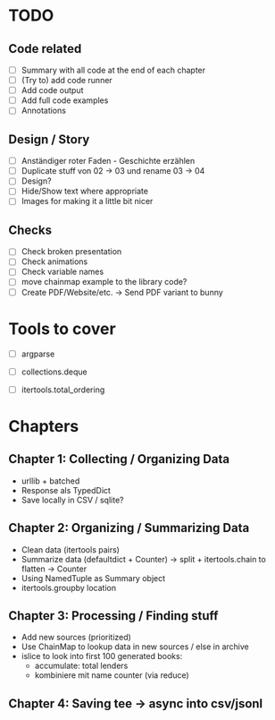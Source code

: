 # TODO

## Code related

- [ ] Summary with all code at the end of each chapter
- [ ] (Try to) add code runner
- [ ] Add code output
- [ ] Add full code examples
- [ ] Annotations

## Design / Story
- [ ] Anständiger roter Faden - Geschichte erzählen
- [ ] Duplicate stuff von 02 -> 03 und rename 03 -> 04
- [ ] Design?
- [ ] Hide/Show text where appropriate
- [ ] Images for making it a little bit nicer

## Checks
- [ ] Check broken presentation
- [ ] Check animations
- [ ] Check variable names
- [ ] move chainmap example to the library code?
- [ ] Create PDF/Website/etc. -> Send PDF variant to bunny

# Tools to cover
- [ ] argparse
- [ ] collections.deque
- [ ] itertools.total_ordering


# Chapters

## Chapter 1: Collecting / Organizing Data
- urllib + batched
- Response als TypedDict
- Save locally in CSV / sqlite?

## Chapter 2: Organizing / Summarizing Data
- Clean data (itertools pairs)
- Summarize data (defaultdict + Counter)
    -> split + itertools.chain to flatten
    -> Counter
- Using NamedTuple as Summary object
- itertools.groupby location

## Chapter 3: Processing / Finding stuff
- Add new sources (prioritized)
- Use ChainMap to lookup data in new sources / else in archive
- islice to look into first 100 generated books:
    - accumulate: total lenders
    - kombiniere mit name counter (via reduce)

## Chapter 4: Saving tee -> async into csv/jsonl


